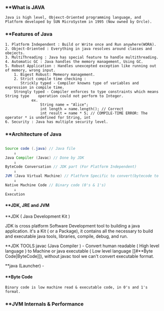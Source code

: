 ### **What is JAVA 

	Java is high level, Objexct-Oriented programming language, and Platform developed by SUN MicroSystem in 1995 (Now owned by Orcle).

### **Features of Java
	1. Platform Independent : Build or Write once and Run anywhere(WORA).
	2. Object-Oriented : Everything in java resolves around classes and obejects.
	3. MultiThreading : Java has special feature to handle multithreading.
	4. Automatic GC : Java handles the memory management, Using GC.
	5. Robust Application : Handles unexcepted exception like running out of memory, wrong input.
		1. Bigest Robust: Memeory management.
		2. Strict compile time checking : 
		   Strickly typed - Compiler knowns type of variables and expression in compile time. 
		Strongly typed - Compiler enforces to type constraints which means String type    operation could not perform to Integer. 
				ex. 
					String name = "Alice";
					int length = name.length(); // Correct
					int result = name * 5; // COMPILE-TIME ERROR: The operator * is undefined for String, int
	6. Security : Java has multiple security level.

### **Architecture of Java 

``` java

Source code (.java) // Java file
	↓
Java Compiler (Javac) // Done by JDK
	↓
ByteCode Conversation // JDK part (For Platform Independent)
	↓
JVM (Java Virtual Machine) // Platform Specific to convert(bytecode to binary code) & execute.
	↓
Native Machine Code // Binary code (0's & 1's)
	↓
Execution

```

#### **JDK, JRE and JVM

**JDK ( Java Development Kit )

JDK is cross platform Software Development tool to building a java application. it's a Kit ( or a Package), it contains all the necessary to build and executable java tools, libraries, compile, debug, and run.

**JDK TOOLS
javac (Java Compiler ) - Convert human readable ( High level language ) to Machine or java executable ( Low level language [[#**Byte Code|ByteCode]]), without javac tool we can't convert executable format.

**java (Launcher) - 

#### **Byte Code 
	Binary code is low machine read & executable code, in 0's and 1's format.
### **JVM Internals & Performance 
 